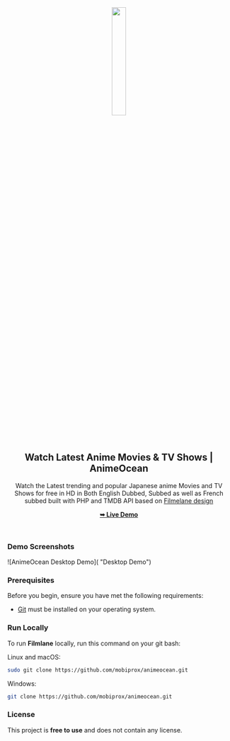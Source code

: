 <div align="center">
  
  <img src="https://animeocean.top/assets/images/banner.png" style="width:25%;"/>

  <h2 align="center">Watch Latest Anime Movies & TV Shows | AnimeOcean</h2>

 Watch the Latest trending and popular Japanese anime Movies and TV Shows for free in HD in Both English Dubbed, Subbed as well as French subbed built with PHP and TMDB API based on <a href="https://github.com/codewithsadee/filmlane">Filmelane design</a>

  <a href="https://www.animeocean.top"><strong>➥ Live Demo</strong></a>

</div>

<br />

### Demo Screenshots

![AnimeOcean Desktop Demo]( "Desktop Demo")

### Prerequisites

Before you begin, ensure you have met the following requirements:

* [Git](https://git-scm.com/downloads "Download Git") must be installed on your operating system.

### Run Locally

To run **Filmlane** locally, run this command on your git bash:

Linux and macOS:

```bash
sudo git clone https://github.com/mobiprox/animeocean.git
```

Windows:

```bash
git clone https://github.com/mobiprox/animeocean.git
```
### License

This project is **free to use** and does not contain any license.
